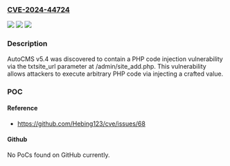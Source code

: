 ### [CVE-2024-44724](https://cve.mitre.org/cgi-bin/cvename.cgi?name=CVE-2024-44724)
![](https://img.shields.io/static/v1?label=Product&message=n%2Fa&color=blue)
![](https://img.shields.io/static/v1?label=Version&message=n%2Fa&color=blue)
![](https://img.shields.io/static/v1?label=Vulnerability&message=n%2Fa&color=brighgreen)

### Description

AutoCMS v5.4 was discovered to contain a PHP code injection vulnerability via the txtsite_url parameter at /admin/site_add.php. This vulnerability allows attackers to execute arbitrary PHP code via injecting a crafted value.

### POC

#### Reference
- https://github.com/Hebing123/cve/issues/68

#### Github
No PoCs found on GitHub currently.

